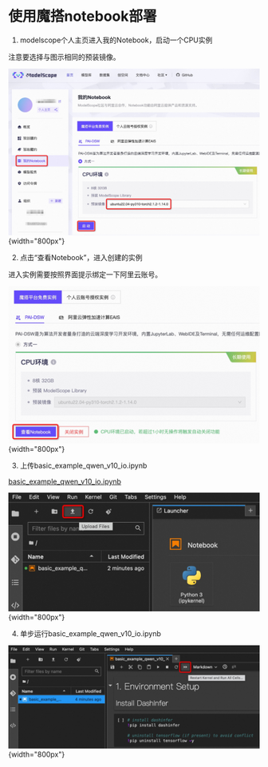 # 使用魔搭notebook部署

1. modelscope个人主页进入我的Notebook，启动一个CPU实例

注意要选择与图示相同的预装镜像。

![create_notebook](../resources/image/modelscope_notebook/01_create_notebook.jpg){width="800px"}


2. 点击“查看Notebook”，进入创建的实例

进入实例需要按照界面提示绑定一下阿里云账号。

![start_notebook](../resources/image/modelscope_notebook/02_start_notebook.jpg){width="800px"}


3. 上传basic_example_qwen_v10_io.ipynb

[basic_example_qwen_v10_io.ipynb](../../examples/python/0_basic/basic_example_qwen_v10_io.ipynb)

![upload](../resources/image/modelscope_notebook/03_upload_ipynb.jpg){width="800px"}


4. 单步运行basic_example_qwen_v10_io.ipynb

![run](../resources/image/modelscope_notebook/04_run_ipynb.jpg){width="800px"}

